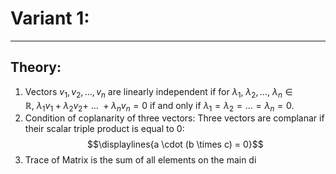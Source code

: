 # Variant 1:
---
## Theory:

1. Vectors $v_{1}, v_{2},...,v_{n}$ are linearly independent if for $\lambda_{1},\ \lambda_{2},...,\ \lambda_{n}\in\mathbb{R},\ \lambda_{1}v_{1} + \lambda_{2}v_{2} +\ ...\ + \lambda_{n}v_{n} = 0$ if and only if $\lambda_{1}=\lambda_2=...=\lambda_{n}=0.$  
2. Condition of coplanarity of three vectors:
   Three vectors are complanar if their scalar triple product is equal to $0$:
   $$\displaylines{a \cdot (b \times c) = 0}$$
3. Trace of Matrix is the sum of all elements on the main di
